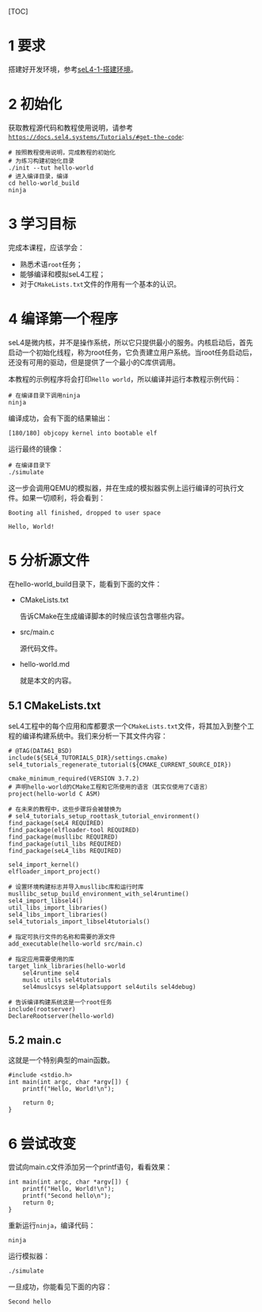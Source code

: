 [TOC]

# 1 要求

搭建好开发环境，参考[seL4-1-搭建环境](TODO)。

# 2 初始化

获取教程源代码和教程使用说明，请参考[`https://docs.sel4.systems/Tutorials/#get-the-code`](https://docs.sel4.systems/Tutorials/#get-the-code):

    # 按照教程使用说明，完成教程的初始化
    # 为练习构建初始化目录
    ./init --tut hello-world
    # 进入编译目录，编译
    cd hello-world_build
    ninja

# 3 学习目标

完成本课程，应该学会：

* 熟悉术语`root`任务；
* 能够编译和模拟seL4工程；
* 对于`CMakeLists.txt`文件的作用有一个基本的认识。

# 4 编译第一个程序

seL4是微内核，并不是操作系统，所以它只提供最小的服务。内核启动后，首先启动一个初始化线程，称为root任务，它负责建立用户系统。当root任务启动后，还没有可用的驱动，但是提供了一个最小的C库供调用。

本教程的示例程序将会打印`Hello world`，所以编译并运行本教程示例代码：

    # 在编译目录下调用ninja
    ninja

编译成功，会有下面的结果输出：

    [180/180] objcopy kernel into bootable elf

运行最终的镜像：

    # 在编译目录下
    ./simulate

这一步会调用QEMU的模拟器，并在生成的模拟器实例上运行编译的可执行文件。如果一切顺利，将会看到：

    Booting all finished, dropped to user space

    Hello, World!

# 5 分析源文件

在hello-world_build目录下，能看到下面的文件：

* CMakeLists.txt

    告诉CMake在生成编译脚本的时候应该包含哪些内容。

* src/main.c

    源代码文件。

* hello-world.md

    就是本文的内容。

## 5.1 CMakeLists.txt

seL4工程中的每个应用和库都要求一个`CMakeLists.txt`文件，将其加入到整个工程的编译构建系统中。我们来分析一下其文件内容：

    # @TAG(DATA61_BSD)
    include(${SEL4_TUTORIALS_DIR}/settings.cmake)
    sel4_tutorials_regenerate_tutorial(${CMAKE_CURRENT_SOURCE_DIR})

    cmake_minimum_required(VERSION 3.7.2)
    # 声明hello-world的CMake工程和它所使用的语言（其实仅使用了C语言）
    project(hello-world C ASM)

    # 在未来的教程中，这些步骤将会被替换为
    # sel4_tutorials_setup_roottask_tutorial_environment()
    find_package(seL4 REQUIRED)
    find_package(elfloader-tool REQUIRED)
    find_package(musllibc REQUIRED)
    find_package(util_libs REQUIRED)
    find_package(seL4_libs REQUIRED)

    sel4_import_kernel()
    elfloader_import_project()

    # 设置环境构建标志并导入musllibc库和运行时库
    musllibc_setup_build_environment_with_sel4runtime()
    sel4_import_libsel4()
    util_libs_import_libraries()
    sel4_libs_import_libraries()
    sel4_tutorials_import_libsel4tutorials()

    # 指定可执行文件的名称和需要的源文件
    add_executable(hello-world src/main.c)

    # 指定应用需要使用的库
    target_link_libraries(hello-world
        sel4runtime sel4
        muslc utils sel4tutorials
        sel4muslcsys sel4platsupport sel4utils sel4debug)

    # 告诉编译构建系统这是一个root任务
    include(rootserver)
    DeclareRootserver(hello-world)

## 5.2 main.c

这就是一个特别典型的main函数。

    #include <stdio.h>
    int main(int argc, char *argv[]) {
        printf("Hello, World!\n");

        return 0;
    }

# 6 尝试改变

尝试向main.c文件添加另一个printf语句，看看效果：

    int main(int argc, char *argv[]) {
        printf("Hello, World!\n");
        printf("Second hello\n");
        return 0;
    }

重新运行`ninja`，编译代码：

    ninja

运行模拟器：

    ./simulate

一旦成功，你能看见下面的内容：

    Second hello

